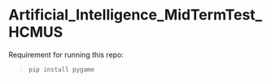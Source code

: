 # Artificial_Intelligence_MidTermTest_HCMUS

Requirement for running this repo:
> `pip install pygame` 
